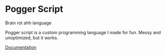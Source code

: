 # Pogger Script
Brain rot ahh language

Pogger script is a custom programming language I made for fun. Messy and unoptimized, but it works.


[Documentation](.docs/README.md)